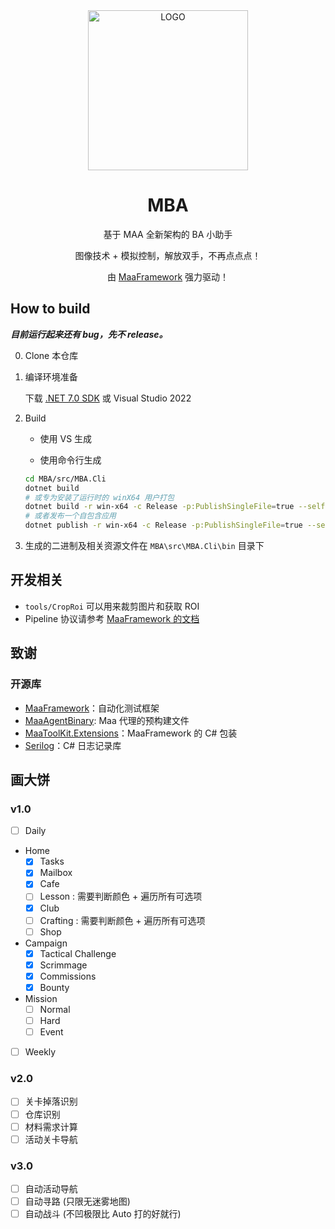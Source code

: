 <div align="center">
<img alt="LOGO" src="./assets/logo.ico" width="256" height="256" />

# MBA

基于 MAA 全新架构的 BA 小助手

图像技术 + 模拟控制，解放双手，不再点点点！

由 [MaaFramework](https://github.com/MaaAssistantArknights/MaaFramework) 强力驱动！

</div>

## How to build

***目前运行起来还有 bug，先不 release。***

0. Clone 本仓库

1. 编译环境准备

    下载 [.NET 7.0 SDK](https://dotnet.microsoft.com/zh-cn/download/dotnet/7.0) 或 Visual Studio 2022

2. Build

    - 使用 VS 生成

    - 使用命令行生成

    ```sh
    cd MBA/src/MBA.Cli
    dotnet build
    # 或专为安装了运行时的 winX64 用户打包
    dotnet build -r win-x64 -c Release -p:PublishSingleFile=true --self-contained false
    # 或者发布一个自包含应用
    dotnet publish -r win-x64 -c Release -p:PublishSingleFile=true --self-contained true -p:PublishTrimmed=true
    ```

3. 生成的二进制及相关资源文件在 `MBA\src\MBA.Cli\bin` 目录下

## 开发相关

- `tools/CropRoi` 可以用来裁剪图片和获取 ROI
- Pipeline 协议请参考 [MaaFramework 的文档](https://github.com/MaaAssistantArknights/MaaFramework/blob/main/docs/zh_cn/3.3-%E4%BB%BB%E5%8A%A1%E6%B5%81%E6%B0%B4%E7%BA%BF%E5%8D%8F%E8%AE%AE.md)

## 致谢

### 开源库

- [MaaFramework](https://github.com/MaaAssistantArknights/MaaFramework)：自动化测试框架
- [MaaAgentBinary](https://github.com/MaaAssistantArknights/MaaAgentBinary): Maa 代理的预构建文件
- [MaaToolKit.Extensions](https://github.com/moomiji/MaaToolKit.Extensions)：MaaFramework 的 C# 包装
- [Serilog](https://github.com/serilog/serilog)：C# 日志记录库

## 画大饼

### v1.0

- [ ] Daily

- Home
    - [x] Tasks
    - [x] Mailbox
    - [x] Cafe
    - [ ] Lesson : 需要判断颜色 + 遍历所有可选项
    - [x] Club
    - [ ] Crafting : 需要判断颜色 + 遍历所有可选项
    - [ ] Shop
- Campaign
    - [x] Tactical Challenge
    - [x] Scrimmage
    - [x] Commissions
    - [x] Bounty
- Mission
    - [ ] Normal
    - [ ] Hard
    - [ ] Event

- [ ] Weekly

### v2.0

- [ ] 关卡掉落识别
- [ ] 仓库识别
- [ ] 材料需求计算
- [ ] 活动关卡导航

### v3.0

- [ ] 自动活动导航
- [ ] 自动寻路 (只限无迷雾地图)
- [ ] 自动战斗 (不凹极限比 Auto 打的好就行)
